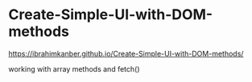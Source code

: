 # Create-Simple-UI-with-DOM-methods
https://ibrahimkanber.github.io/Create-Simple-UI-with-DOM-methods/

working with array methods and fetch()
